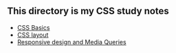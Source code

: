 This directory is my CSS study notes
---
- [CSS Basics](https://github.com/VictoriaShyika/html-css-js-learning/blob/main/CSS/Basics.md#css-basics)
- [CSS layout](https://github.com/VictoriaShyika/html-css-js-learning/blob/main/CSS/Layouts.md#css-layout)
- [Responsive design and Media Queries](https://github.com/VictoriaShyika/HTML_CSS_JS_Learning/blob/main/CSS/Responsive_design_and_Media_Queries.md)
